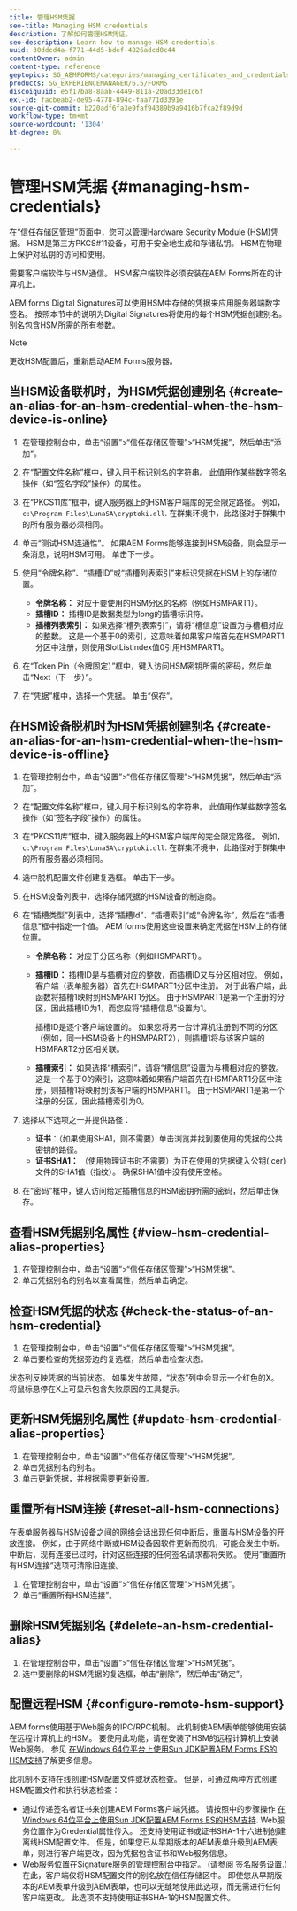 ```yaml
---
title: 管理HSM凭据
seo-title: Managing HSM credentials
description: 了解如何管理HSM凭证。
seo-description: Learn how to manage HSM credentials.
uuid: 30ddcd4a-f771-44d5-bdef-4826adcd0c44
contentOwner: admin
content-type: reference
geptopics: SG_AEMFORMS/categories/managing_certificates_and_credentials
products: SG_EXPERIENCEMANAGER/6.5/FORMS
discoiquuid: e5f17ba8-8aab-4449-811a-20ad33de1c6f
exl-id: facbeab2-de95-4778-894c-faa771d3391e
source-git-commit: b220adf6fa3e9faf94389b9a9416b7fca2f89d9d
workflow-type: tm+mt
source-wordcount: '1304'
ht-degree: 0%

---
```


# 管理HSM凭据 {#managing-hsm-credentials}

在“信任存储区管理”页面中，您可以管理Hardware Security Module (HSM)凭据。 HSM是第三方PKCS#11设备，可用于安全地生成和存储私钥。 HSM在物理上保护对私钥的访问和使用。

需要客户端软件与HSM通信。 HSM客户端软件必须安装在AEM Forms所在的计算机上。

AEM forms Digital Signatures可以使用HSM中存储的凭据来应用服务器端数字签名。 按照本节中的说明为Digital Signatures将使用的每个HSM凭据创建别名。 别名包含HSM所需的所有参数。

>[!NOTE]
>
>更改HSM配置后，重新启动AEM Forms服务器。

## 当HSM设备联机时，为HSM凭据创建别名 {#create-an-alias-for-an-hsm-credential-when-the-hsm-device-is-online}

1. 在管理控制台中，单击“设置”>“信任存储区管理”>“HSM凭据”，然后单击“添加”。
1. 在“配置文件名称”框中，键入用于标识别名的字符串。 此值用作某些数字签名操作（如“签名字段”操作）的属性。
1. 在“PKCS11库”框中，键入服务器上的HSM客户端库的完全限定路径。 例如， `c:\Program Files\LunaSA\cryptoki.dll`. 在群集环境中，此路径对于群集中的所有服务器必须相同。
1. 单击“测试HSM连通性”。 如果AEM Forms能够连接到HSM设备，则会显示一条消息，说明HSM可用。 单击下一步。
1. 使用“令牌名称”、“插槽ID”或“插槽列表索引”来标识凭据在HSM上的存储位置。

   * **令牌名称：** 对应于要使用的HSM分区的名称（例如HSMPART1）。
   * **插槽ID：** 插槽ID是数据类型为long的插槽标识符。
   * **插槽列表索引：** 如果选择“槽列表索引”，请将“槽信息”设置为与槽相对应的整数。 这是一个基于0的索引，这意味着如果客户端首先在HSMPART1分区中注册，则使用SlotListIndex值0引用HSMPART1。

1. 在“Token Pin（令牌固定）”框中，键入访问HSM密钥所需的密码，然后单击“Next（下一步）”。
1. 在“凭据”框中，选择一个凭据。 单击“保存”。

## 在HSM设备脱机时为HSM凭据创建别名 {#create-an-alias-for-an-hsm-credential-when-the-hsm-device-is-offline}

1. 在管理控制台中，单击“设置”>“信任存储区管理”>“HSM凭据”，然后单击“添加”。
1. 在“配置文件名称”框中，键入用于标识别名的字符串。 此值用作某些数字签名操作（如“签名字段”操作）的属性。
1. 在“PKCS11库”框中，键入服务器上的HSM客户端库的完全限定路径。 例如， `c:\Program Files\LunaSA\cryptoki.dll`. 在群集环境中，此路径对于群集中的所有服务器必须相同。
1. 选中脱机配置文件创建复选框。 单击下一步。
1. 在HSM设备列表中，选择存储凭据的HSM设备的制造商。
1. 在“插槽类型”列表中，选择“插槽Id”、“插槽索引”或“令牌名称”，然后在“插槽信息”框中指定一个值。 AEM forms使用这些设置来确定凭据在HSM上的存储位置。

   * **令牌名称：** 对应于分区名称（例如HSMPART1）。
   * **插槽ID：** 插槽ID是与插槽对应的整数，而插槽ID又与分区相对应。 例如，客户端（表单服务器）首先在HSMPART1分区中注册。 对于此客户端，此函数将插槽1映射到HSMPART1分区。 由于HSMPART1是第一个注册的分区，因此插槽ID为1，而您应将“插槽信息”设置为1。

      插槽ID是逐个客户端设置的。 如果您将另一台计算机注册到不同的分区（例如，同一HSM设备上的HSMPART2），则插槽1将与该客户端的HSMPART2分区相关联。

   * **插槽索引：** 如果选择“槽索引”，请将“槽信息”设置为与槽相对应的整数。 这是一个基于0的索引，这意味着如果客户端首先在HSMPART1分区中注册，则插槽1将映射到该客户端的HSMPART1。 由于HSMPART1是第一个注册的分区，因此插槽索引为0。

1. 选择以下选项之一并提供路径：

   * **证书**：（如果使用SHA1，则不需要）单击浏览并找到要使用的凭据的公共密钥的路径。
   * **证书SHA1：** （使用物理证书时不需要）为正在使用的凭据键入公钥(.cer)文件的SHA1值（指纹）。 确保SHA1值中没有使用空格。

1. 在“密码”框中，键入访问给定插槽信息的HSM密钥所需的密码，然后单击保存。

## 查看HSM凭据别名属性 {#view-hsm-credential-alias-properties}

1. 在管理控制台中，单击“设置”>“信任存储区管理”>“HSM凭据”。
1. 单击凭据别名的别名以查看属性，然后单击确定。

## 检查HSM凭据的状态 {#check-the-status-of-an-hsm-credential}

1. 在管理控制台中，单击“设置”>“信任存储区管理”>“HSM凭据”。
1. 单击要检查的凭据旁边的复选框，然后单击检查状态。

状态列反映凭据的当前状态。 如果发生故障，“状态”列中会显示一个红色的X。 将鼠标悬停在X上可显示包含失败原因的工具提示。

## 更新HSM凭据别名属性 {#update-hsm-credential-alias-properties}

1. 在管理控制台中，单击“设置”>“信任存储区管理”>“HSM凭据”。
1. 单击凭据别名的别名。
1. 单击更新凭据，并根据需要更新设置。

## 重置所有HSM连接 {#reset-all-hsm-connections}

在表单服务器与HSM设备之间的网络会话出现任何中断后，重置与HSM设备的开放连接。 例如，由于网络中断或HSM设备因软件更新而脱机，可能会发生中断。 中断后，现有连接已过时，针对这些连接的任何签名请求都将失败。 使用“重置所有HSM连接”选项可清除旧连接。

1. 在管理控制台中，单击“设置”>“信任存储区管理”>“HSM凭据”。
1. 单击“重置所有HSM连接”。

## 删除HSM凭据别名 {#delete-an-hsm-credential-alias}

1. 在管理控制台中，单击“设置”>“信任存储区管理”>“HSM凭据”。
1. 选中要删除的HSM凭据的复选框，单击“删除”，然后单击“确定”。

## 配置远程HSM {#configure-remote-hsm-support}

AEM forms使用基于Web服务的IPC/RPC机制。 此机制使AEM表单能够使用安装在远程计算机上的HSM。 要使用此功能，请在安装了HSM的远程计算机上安装Web服务。 参见 [在Windows 64位平台上使用Sun JDK配置AEM Forms ES的HSM支持](https://kb2.adobe.com/cps/808/cpsid_80835.html)了解更多信息。

此机制不支持在线创建HSM配置文件或状态检查。 但是，可通过两种方式创建HSM配置文件和执行状态检查：

* 通过传递签名者证书来创建AEM Forms客户端凭据。 请按照中的步骤操作 [在Windows 64位平台上使用Sun JDK配置AEM Forms ES的HSM支持](https://kb2.adobe.com/cps/808/cpsid_80835.html). Web服务位置作为Credential属性传入。 还支持使用证书或证书SHA-1十六进制创建离线HSM配置文件。 但是，如果您已从早期版本的AEM表单升级到AEM表单，则进行客户端更改，因为凭据包含证书和Web服务信息。
* Web服务位置在Signature服务的管理控制台中指定。 (请参阅 [签名服务设置](/help/forms/using/admin-help/configure-service-settings.md#signature-service-settings).) 在此，客户端仅将HSM配置文件的别名放在信任存储区中。 即使您从早期版本的AEM表单升级到AEM表单，也可以无缝地使用此选项，而无需进行任何客户端更改。 此选项不支持使用证书SHA-1的HSM配置文件。
